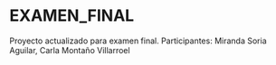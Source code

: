 # EXAMEN_FINAL
Proyecto actualizado para examen final. Participantes: Miranda Soria Aguilar, Carla Montaño Villarroel
